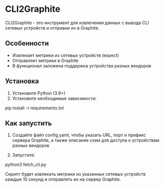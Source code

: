 # CLI2Graphite

CLI2Graphite - это инструмент для извлечения данных с вывода CLI сетевых устройств и отправки их в Graphite.

## Особенности

* Извлекает метрики из сетевых устройств (expect)
* Отправляет метрики в Graphite
* В функционал заложена поддержка устройства разных вендоров 

## Установка

1. Установите Python (3.9+)
2. Установите необходимые зависимости:
 
pip install -r requirementx.txt

## Как запустить

1. Создайте файл config.yaml, чтобы указать URL, порт и префикс сервера Graphite, а также описание схем для доступа к устройствам разных вендоров

2. Запустите: 

python3 fetch_cli.py

Скрипт будет извлекать метрики из указанных сетевых устройств каждые 10 секунд и отправлять их на сервер Graphite.
